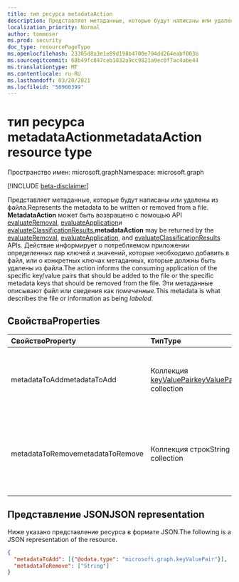 ```yaml
---
title: тип ресурса metadataAction
description: Представляет метаданные, которые будут написаны или удалены из файла.
localization_priority: Normal
author: tommoser
ms.prod: security
doc_type: resourcePageType
ms.openlocfilehash: 23305d8a3e1e89d198b4700e794dd264eabf003b
ms.sourcegitcommit: 68b49fc847ceb1032a9cc9821a9ec0f7ac4abe44
ms.translationtype: MT
ms.contentlocale: ru-RU
ms.lasthandoff: 03/20/2021
ms.locfileid: "50960399"
---
```

# <a name="metadataaction-resource-type"></a><span data-ttu-id="18304-103">тип ресурса metadataAction</span><span class="sxs-lookup"><span data-stu-id="18304-103">metadataAction resource type</span></span>

<span data-ttu-id="18304-104">Пространство имен: microsoft.graph</span><span class="sxs-lookup"><span data-stu-id="18304-104">Namespace: microsoft.graph</span></span>

[!INCLUDE [beta-disclaimer](../../includes/beta-disclaimer.md)]

<span data-ttu-id="18304-105">Представляет метаданные, которые будут написаны или удалены из файла.</span><span class="sxs-lookup"><span data-stu-id="18304-105">Represents the metadata to be written or removed from a file.</span></span> <span data-ttu-id="18304-106">**MetadataAction** может быть возвращено с помощью API [evaluateRemoval,](../api/informationprotectionlabel-evaluateremoval.md) [evaluateApplication](../api/informationprotectionlabel-evaluateapplication.md)и [evaluateClassificationResults.](../api/informationprotectionlabel-evaluateclassificationresults.md)</span><span class="sxs-lookup"><span data-stu-id="18304-106">**metadataAction** may be returned by the [evaluateRemoval](../api/informationprotectionlabel-evaluateremoval.md), [evaluateApplication](../api/informationprotectionlabel-evaluateapplication.md), and [evaluateClassificationResults](../api/informationprotectionlabel-evaluateclassificationresults.md) APIs.</span></span> <span data-ttu-id="18304-107">Действие информирует о потребляемом приложении определенных пар ключей и значений, которые необходимо добавить в файл, или о конкретных ключах метаданных, которые должны быть удалены из файла.</span><span class="sxs-lookup"><span data-stu-id="18304-107">The action informs the consuming application of the specific key/value pairs that should be added to the file or the specific metadata keys that should be removed from the file.</span></span> <span data-ttu-id="18304-108">Эти метаданные описывают файл или сведения как *помеченные.*</span><span class="sxs-lookup"><span data-stu-id="18304-108">This metadata is what describes the file or information as being *labeled*.</span></span>

## <a name="properties"></a><span data-ttu-id="18304-109">Свойства</span><span class="sxs-lookup"><span data-stu-id="18304-109">Properties</span></span>

| <span data-ttu-id="18304-110">Свойство</span><span class="sxs-lookup"><span data-stu-id="18304-110">Property</span></span>         | <span data-ttu-id="18304-111">Тип</span><span class="sxs-lookup"><span data-stu-id="18304-111">Type</span></span>                                       | <span data-ttu-id="18304-112">Описание</span><span class="sxs-lookup"><span data-stu-id="18304-112">Description</span></span>                                                                        |
| :--------------- | :----------------------------------------- | :--------------------------------------------------------------------------------- |
| <span data-ttu-id="18304-113">metadataToAdd</span><span class="sxs-lookup"><span data-stu-id="18304-113">metadataToAdd</span></span>    | <span data-ttu-id="18304-114">Коллекция [keyValuePair](keyvaluepair.md)</span><span class="sxs-lookup"><span data-stu-id="18304-114">[keyValuePair](keyvaluepair.md) collection</span></span> | <span data-ttu-id="18304-115">Коллекция пар ключевых значений, которые необходимо добавить в файл.</span><span class="sxs-lookup"><span data-stu-id="18304-115">A collection of key value pairs that should be added to the file.</span></span>                  |
| <span data-ttu-id="18304-116">metadataToRemove</span><span class="sxs-lookup"><span data-stu-id="18304-116">metadataToRemove</span></span> | <span data-ttu-id="18304-117">Коллекция строк</span><span class="sxs-lookup"><span data-stu-id="18304-117">String collection</span></span>                          | <span data-ttu-id="18304-118">Коллекция строк, которые указывают, какие ключи следует удалить из метаданных файла.</span><span class="sxs-lookup"><span data-stu-id="18304-118">A collection of strings that indicate which keys to remove from the file metadata.</span></span> |

## <a name="json-representation"></a><span data-ttu-id="18304-119">Представление JSON</span><span class="sxs-lookup"><span data-stu-id="18304-119">JSON representation</span></span>

<span data-ttu-id="18304-120">Ниже указано представление ресурса в формате JSON.</span><span class="sxs-lookup"><span data-stu-id="18304-120">The following is a JSON representation of the resource.</span></span>

<!-- {
  "blockType": "resource",
  "optionalProperties": [

  ],
  "@odata.type": "microsoft.graph.metadataAction",
  "baseType": "microsoft.graph.informationProtectionAction"
}-->

```json
{
  "metadataToAdd": [{"@odata.type": "microsoft.graph.keyValuePair"}],
  "metadataToRemove": ["String"]
}
```

<!-- uuid: 16cd6b66-4b1a-43a1-adaf-3a886856ed98
2019-02-04 14:57:30 UTC -->
<!-- {
  "type": "#page.annotation",
  "description": "metadataAction resource",
  "keywords": "",
  "section": "documentation",
  "tocPath": ""
}-->

